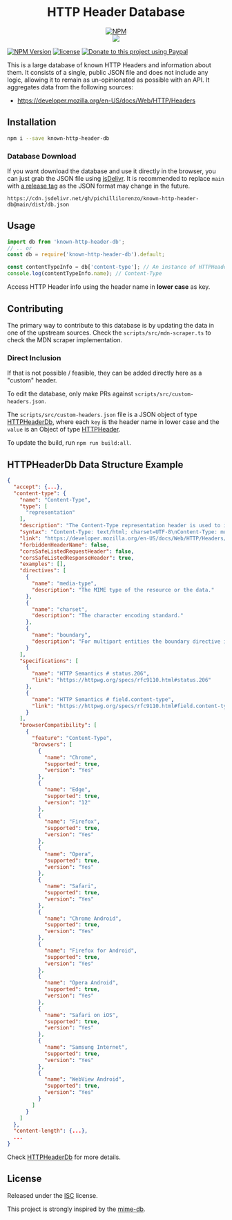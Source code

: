 <div align="center">

# HTTP Header Database

[![NPM](https://nodei.co/npm/known-http-header-db.png?compact=true)](https://nodei.co/npm/known-http-header-db/)
<br />
[![](https://img.shields.io/npm/dt/known-http-header-db.svg?style=flat-square)](https://www.npmjs.com/package/known-http-header-db)

</div>

[![NPM Version](https://badgen.net/npm/v/known-http-header-db)](https://npmjs.org/package/known-http-header-db)
[![license](https://img.shields.io/github/license/pichillilorenzo/known-http-header-db)](/LICENSE)
[![Donate to this project using Paypal](https://img.shields.io/badge/paypal-donate-yellow.svg)](https://www.paypal.me/LorenzoPichilli)

This is a large database of known HTTP Headers and information about them. It consists of a single, public JSON file and does not include any logic, allowing it to remain as un-opinionated as possible with an API. It aggregates data from the following sources:

- https://developer.mozilla.org/en-US/docs/Web/HTTP/Headers

## Installation

```bash
npm i --save known-http-header-db
```

### Database Download

If you want download the database and use it directly in the browser, you can just grab the
JSON file using [jsDelivr](https://www.jsdelivr.com/). It is recommended to
replace `main` with [a release tag](https://github.com/pichillilorenzo/known-http-header-db/tags)
as the JSON format may change in the future.

```
https://cdn.jsdelivr.net/gh/pichillilorenzo/known-http-header-db@main/dist/db.json
```

## Usage

```js
import db from 'known-http-header-db';
// .. or
const db = require('known-http-header-db').default;

const contentTypeInfo = db['content-type']; // An instance of HTTPHeader
console.log(contentTypeInfo.name); // Content-Type
```

Access HTTP Header info using the header name in **lower case** as key.

## Contributing

The primary way to contribute to this database is by updating the data in one of the upstream sources.
Check the `scripts/src/mdn-scraper.ts` to check the MDN scraper implementation.

### Direct Inclusion

If that is not possible / feasible, they can be added directly here as a "custom" header.

To edit the database, only make PRs against `scripts/src/custom-headers.json`.

The `scripts/src/custom-headers.json` file is a JSON object of type [HTTPHeaderDb](https://pichillilorenzo.github.io/known-http-header-db/interfaces/HTTPHeaderDb.html), where each `key` is the header name in lower case and the `value`
is an Object of type [HTTPHeader](https://pichillilorenzo.github.io/known-http-header-db/interfaces/HTTPHeader.html).

To update the build, run `npm run build:all`.

## HTTPHeaderDb Data Structure Example

```json
{
  "accept": {...},
  "content-type": {
    "name": "Content-Type",
    "type": [
      "representation"
    ],
    "description": "The Content-Type representation header is used to indicate the original media type of the resource (prior to any content encoding applied for sending). In responses, a Content-Type header provides the client with the actual content type of the returned content. This header's value may be ignored, for example when browsers perform MIME sniffing; set the X-Content-Type-Options header value to nosniff to prevent this behavior. In requests, (such as POST or PUT), the client tells the server what type of data is actually sent.",
    "syntax": "Content-Type: text/html; charset=UTF-8\nContent-Type: multipart/form-data; boundary=something",
    "link": "https://developer.mozilla.org/en-US/docs/Web/HTTP/Headers/Content-Type",
    "forbiddenHeaderName": false,
    "corsSafeListedRequestHeader": false,
    "corsSafeListedResponseHeader": true,
    "examples": [],
    "directives": [
      {
        "name": "media-type",
        "description": "The MIME type of the resource or the data."
      },
      {
        "name": "charset",
        "description": "The character encoding standard."
      },
      {
        "name": "boundary",
        "description": "For multipart entities the boundary directive is required. The directive consists of 1 to 70 characters from a set of characters (and not ending with white space) known to be very robust through email gateways. It is used to encapsulate the boundaries of the multiple parts of the message. Often, the header boundary is prepended with two dashes and the final boundary has two dashes appended at the end."
      }
    ],
    "specifications": [
      {
        "name": "HTTP Semantics # status.206",
        "link": "https://httpwg.org/specs/rfc9110.html#status.206"
      },
      {
        "name": "HTTP Semantics # field.content-type",
        "link": "https://httpwg.org/specs/rfc9110.html#field.content-type"
      }
    ],
    "browserCompatibility": [
      {
        "feature": "Content-Type",
        "browsers": [
          {
            "name": "Chrome",
            "supported": true,
            "version": "Yes"
          },
          {
            "name": "Edge",
            "supported": true,
            "version": "12"
          },
          {
            "name": "Firefox",
            "supported": true,
            "version": "Yes"
          },
          {
            "name": "Opera",
            "supported": true,
            "version": "Yes"
          },
          {
            "name": "Safari",
            "supported": true,
            "version": "Yes"
          },
          {
            "name": "Chrome Android",
            "supported": true,
            "version": "Yes"
          },
          {
            "name": "Firefox for Android",
            "supported": true,
            "version": "Yes"
          },
          {
            "name": "Opera Android",
            "supported": true,
            "version": "Yes"
          },
          {
            "name": "Safari on iOS",
            "supported": true,
            "version": "Yes"
          },
          {
            "name": "Samsung Internet",
            "supported": true,
            "version": "Yes"
          },
          {
            "name": "WebView Android",
            "supported": true,
            "version": "Yes"
          }
        ]
      }
    ]
  },
  "content-length": {...},
  ...
}
```

Check [HTTPHeaderDb](https://pichillilorenzo.github.io/known-http-header-db/interfaces/HTTPHeaderDb.html) for more details.

## License

Released under the [ISC](/LICENSE) license.

This project is strongly inspired by the [mime-db](https://github.com/jshttp/mime-db).
